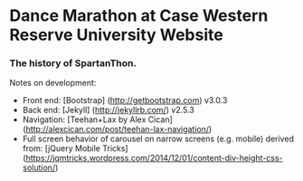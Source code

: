 # Dance Marathon at Case Western Reserve University Website
### The history of SpartanThon.

Notes on development:
* Front end: [Bootstrap] (http://getbootstrap.com) v3.0.3 
* Back end: [Jekyll] (http://jekyllrb.com/) v2.5.3
* Navigation: [Teehan+Lax by Alex Cican] (http://alexcican.com/post/teehan-lax-navigation/)
* Full screen behavior of carousel on narrow screens (e.g. mobile) derived from: [jQuery Mobile Tricks]
(https://jqmtricks.wordpress.com/2014/12/01/content-div-height-css-solution/)
